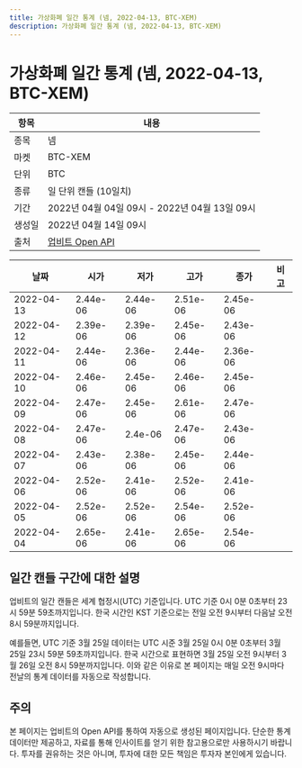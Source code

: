 ```yaml
---
title: 가상화폐 일간 통계 (넴, 2022-04-13, BTC-XEM)
description: 가상화폐 일간 통계 (넴, 2022-04-13, BTC-XEM)
---
```



가상화폐 일간 통계 (넴, 2022-04-13, BTC-XEM)
===

|항목|내용|
|--|--|
|종목|넴|
|마켓|BTC-XEM|
|단위|BTC|
|종류|일 단위 캔들 (10일치)|
|기간|2022년 04월 04일 09시 - 2022년 04월 13일 09시|
|생성일|2022년 04월 14일 09시|
|출처|[업비트 Open API](https://docs.upbit.com)|


|날짜|시가|저가|고가|종가|비고|
|--|--|--|--|--|--|
|2022-04-13|2.44e-06|2.44e-06|2.51e-06|2.45e-06|    |
|2022-04-12|2.39e-06|2.39e-06|2.45e-06|2.43e-06|    |
|2022-04-11|2.44e-06|2.36e-06|2.44e-06|2.36e-06|    |
|2022-04-10|2.46e-06|2.45e-06|2.46e-06|2.45e-06|    |
|2022-04-09|2.47e-06|2.45e-06|2.61e-06|2.47e-06|    |
|2022-04-08|2.47e-06|2.4e-06|2.47e-06|2.43e-06|    |
|2022-04-07|2.43e-06|2.38e-06|2.45e-06|2.44e-06|    |
|2022-04-06|2.52e-06|2.41e-06|2.52e-06|2.41e-06|    |
|2022-04-05|2.52e-06|2.52e-06|2.54e-06|2.52e-06|    |
|2022-04-04|2.65e-06|2.41e-06|2.65e-06|2.54e-06|    |


일간 캔들 구간에 대한 설명
---


업비트의 일간 캔들은 세계 협정시(UTC) 기준입니다. 
UTC 기준 0시 0분 0초부터 23시 59분 59초까지입니다. 
한국 시간인 KST 기준으로는 전일 오전 9시부터 다음날 오전 8시 59분까지입니다. 


예를들면, UTC 기준 3월 25일 데이터는 UTC 시준 3월 25일 0시 0분 0초부터 3월 25일 23시 59분 59초까지입니다. 
한국 시간으로 표현하면 3월 25일 오전 9시부터 3월 26일 오전 8시 59분까지입니다. 
이와 같은 이유로 본 페이지는 매일 오전 9시마다 전날의 통계 데이터를 자동으로 작성합니다. 


주의
---


본 페이지는 업비트의 Open API를 통하여 자동으로 생성된 페이지입니다. 
단순한 통계 데이터만 제공하고, 자료를 통해 인사이트를 얻기 위한 참고용으로만 사용하시기 바랍니다. 
투자를 권유하는 것은 아니며, 투자에 대한 모든 책임은 투자자 본인에게 있습니다. 
